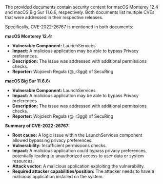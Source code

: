 The provided documents contain security content for macOS Monterey 12.4 and macOS Big Sur 11.6.6, respectively. Both documents list multiple CVEs that were addressed in their respective releases.

Specifically, CVE-2022-26767 is mentioned in both documents:

**macOS Monterey 12.4:**

*   **Vulnerable Component:** LaunchServices
*   **Impact:** A malicious application may be able to bypass Privacy preferences.
*   **Description:** The issue was addressed with additional permissions checks.
*   **Reporter:** Wojciech Reguła (@\_r3ggi) of SecuRing

**macOS Big Sur 11.6.6:**

*   **Vulnerable Component:** LaunchServices
*   **Impact:** A malicious application may be able to bypass Privacy preferences
*   **Description:** The issue was addressed with additional permissions checks.
*    **Reporter:** Wojciech Reguła (@\_r3ggi) of SecuRing

**Summary of CVE-2022-26767:**

*   **Root cause:** A logic issue within the LaunchServices component allowed bypassing privacy preferences.
*   **Vulnerability:** Insufficient permissions checks.
*  **Impact:** A malicious application could bypass privacy preferences, potentially leading to unauthorized access to user data or system resources.
*   **Attack vector:** A malicious application exploiting the vulnerability.
*   **Required attacker capabilities/position:** The attacker needs to have a malicious application installed on the system.